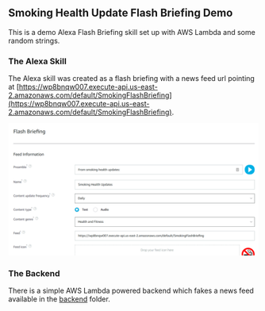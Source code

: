 ## Smoking Health Update Flash Briefing Demo

This is a demo Alexa Flash Briefing skill set up with AWS Lambda and some random strings.

### The Alexa Skill

The Alexa skill was created as a flash briefing with a news feed url pointing at [https://wp8bnqw007.execute-api.us-east-2.amazonaws.com/default/SmokingFlashBriefing](https://wp8bnqw007.execute-api.us-east-2.amazonaws.com/default/SmokingFlashBriefing).

![Screenshot of Skill Config](smoking-health-updates-alexa-developer-setup.png)

### The Backend

There is a simple AWS Lambda powered backend which fakes a news feed available in the [backend](backend) folder.